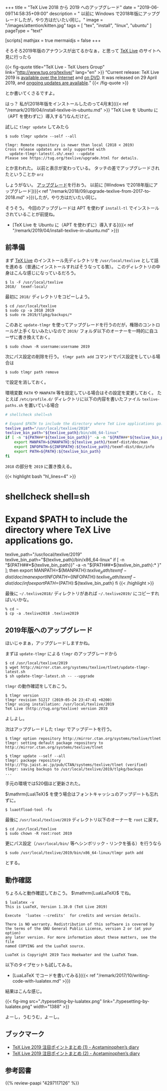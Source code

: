 +++
title = "TeX Live 2018 から 2019 へのアップグレード"
date =  "2019-06-09T14:58:35+09:00"
description = " 以前に Windows で2018年版にアップグレードしたが，やり方はだいたい同じ。"
image = "/images/attention/kitten.jpg"
tags = [ "tex", "install", "linux", "ubuntu" ]
pageType = "text"

[scripts]
  mathjax = true
  mermaidjs = false
+++

そろそろ2019年版のアナウンスが出てるかなぁ，と思って [TeX Live] のサイトへ見に行ったら

{{< fig-quote title="TeX Live - TeX Users Group" link="http://www.tug.org/texlive/" lang="en" >}}
<q>Current release: TeX Live 2019 is <a href="http://www.tug.org/texlive/acquire.html">available over the Internet</a> and <a href="http://www.tug.org/texlive/acquire-dvd.html">on DVD</a>. It was released on 29 April 2019, and <a href="http://www.tug.org/texlive/pkginstall.html">ongoing updates are available</a>.</q>
{{< /fig-quote >}}

とか書いてくさるですよ。

はっ？ 私が[2018年版をインストールしたのって4月末]({{< ref "/remark/2019/04/install-texlive-in-ubuntu.md" >}} "TeX Live を Ubuntu に（APT を使わずに）導入する")なんだけど。

試しに `tlmgr update` してみたら

```
$ sudo tlmgr update --self --all

tlmgr: Remote repository is newer than local (2018 < 2019)
Cross release updates are only supported with
  update-tlmgr-latest(.sh/.exe) --update
Please see https://tug.org/texlive/upgrade.html for details.
```

とか言われた。
以前と表示が変わっている。
タッチの差でアップグレードされたということか `orz`

しょうがない。
[アップグレード](http://www.tug.org/texlive/upgrade.html "Upgrade - TeX Live - TeX Users Group")を行おう。
以前に [Windows で2018年版にアップグレード]({{< ref "/remark/2018/09/upgrade-texlive-from-2017-to-2018.md" >}})したが，やり方はだいたい同じ。

そうそう。
今回のアップグレードは APT を使わず `install-tl` でインストールされていることが前提ね。

- [TeX Live を Ubuntu に（APT を使わずに）導入する]({{< ref "/remark/2019/04/install-texlive-in-ubuntu.md" >}})

## 前準備

まず [TeX Live] のインストール先ディレクトリを `/usr/local/texlive` として話を進める（普通にインストールすればそうなってる筈）。
このディレクトリの中身はこんな感じになっているだろう。

```text
$ ls -F /usr/local/texlive
2018/  texmf-local/
```

最初に `2018/` ディレクトリをコピーしよう。

```text
$ cd /usr/local/texlive
$ sudo cp -a 2018 2019
$ sudo rm 2019/tlpkg/backups/*
```

このあと `update-tlmgr` を使ってアップグレードを行うのだが，権限のコントロールが上手くないみたいなので `2019/` フォルダ以下のオーナーを一時的に自ユーザに書き換えておく。

```text
$ sudo chown -R username:username 2019
```

次にパス設定の削除を行う。
`tlmgr path add` コマンドでパス設定をしている場合は

```text
$ sudo tlmgr path remove
```

で設定を消しておく。

環境変数 `PATH` や `MANPATH` 等を設定している場合はその設定を変更しておく。
たとえば  `/etc/profile.d/` ディレクトリに以下の内容を書いたファイル `texlive-paths.sh` を置いている場合

```bash
# shellcheck shell=sh

# Expand $PATH to include the directory where TeX Live applications go.
texlive_path="/usr/local/texlive/2018"
texlive_bin_path="${texlive_path}/bin/x86_64-linux"
if [ -n "${PATH##*${texlive_bin_path}}" -a -n "${PATH##*${texlive_bin_path}:*}" ]; then
    export MANPATH=${MANPATH}:${texlive_path}/texmf-dist/doc/man
    export INFOPATH=${INFOPATH}:${texlive_path}/texmf-dist/doc/info
    export PATH=${PATH}:${texlive_bin_path}
fi
```

`2018` の部分を `2019` に置き換える。

{{< highlight bash "hl_lines=4" >}}
# shellcheck shell=sh

# Expand $PATH to include the directory where TeX Live applications go.
texlive_path="/usr/local/texlive/2019"
texlive_bin_path="${texlive_path}/bin/x86_64-linux"
if [ -n "${PATH##*${texlive_bin_path}}" -a -n "${PATH##*${texlive_bin_path}:* }" ]; then
    export MANPATH=${MANPATH}:${texlive_path}/texmf-dist/doc/man
    export INFOPATH=${INFOPATH}:${texlive_path}/texmf-dist/doc/info
    export PATH=${PATH}:${texlive_bin_path}
fi
{{< /highlight >}}

最後に `~/.texlive2018/` ディレクトリがあれば `~/.texlive2019/` にコピーすればいいかな。

```text
% cd ~
$ cp -a .texlive2018 .texlive2019
```

## 2019年版へのアップグレード

ほいじゃまぁ，アップグレードしますかね。

まずは `update-tlmgr` による `tlmgr` のアップグレードから

```text
$ cd /usr/local/texlive/2019
$ wget http://mirror.ctan.org/systems/texlive/tlnet/update-tlmgr-latest.sh
$ sh update-tlmgr-latest.sh -- --upgrade
```

`tlmgr` の動作確認をしておこう。

```text
$ tlmgr version
tlmgr revision 51217 (2019-05-24 23:47:41 +0200)
tlmgr using installation: /usr/local/texlive/2019
TeX Live (http://tug.org/texlive) version 2019
```

よしよし。

次はアップグレードした `tlmgr` でアップデートを行う。

```text
$ tlmgr option repository http://mirror.ctan.org/systems/texlive/tlnet
tlmgr: setting default package repository to http://mirror.ctan.org/systems/texlive/tlnet

$ tlmgr update --self --all
tlmgr: package repository http://ftp.jaist.ac.jp/pub/CTAN/systems/texlive/tlnet (verified)
tlmgr: saving backups to /usr/local/texlive/2019/tlpkg/backups
...
```

手元の環境では520個ほど更新された。

$\mathrm{Lua\TeX}$ を使う場合はフォントキャッシュのアップデートも忘れずに。

```text
$ luaotfload-tool -fu
```

最後に `/usr/local/texlive/2019` ディレクトリ以下のオーナーを `root` に戻す。

```text
$ cd /usr/local/texlive
$ sudo chown -R root:root 2019
```

更にパス設定（`/usr/local/bin/` 等へシンボリック・リンクを張る）を行うなら

```text
$ sudo /usr/local/texlive/2019/bin/x86_64-linux/tlmgr path add
```

とする。

## 動作確認

ちょろんと動作確認しておこう。
$\mathrm{Lua\LaTeX}$ でね。

```text
$ lualatex -v
This is LuaTeX, Version 1.10.0 (TeX Live 2019)

Execute  'luatex --credits'  for credits and version details.

There is NO warranty. Redistribution of this software is covered by
the terms of the GNU General Public License, version 2 or (at your option)
any later version. For more information about these matters, see the file
named COPYING and the LuaTeX source.

LuaTeX is Copyright 2019 Taco Hoekwater and the LuaTeX Team.
```

以下のタイプセットも試してみる。

- [LuaLaTeX でコードを書いてみる]({{< ref "/remark/2017/10/writing-code-with-lualatex.md" >}})

結果はこんな感じ。

{{< fig-img src="./typesetting-by-lualatex.png" link="./typesetting-by-lualatex.png" width="1388" >}}

よーし，うむうむ，よーし。

## ブックマーク

- [TeX Live 2019 注目ポイントまとめ (1) - Acetaminophen’s diary](http://acetaminophen.hatenablog.com/entry/tl2019-01)
- [TeX Live 2019 注目ポイントまとめ (2) - Acetaminophen’s diary](http://acetaminophen.hatenablog.com/entry/tl2019-02)

[Ubuntu]: https://www.ubuntu.com/ "The leading operating system for PCs, IoT devices, servers and the cloud | Ubuntu"
[TeX Live]: http://www.tug.org/texlive/ "TeX Live - TeX Users Group"

## 参考図書

{{% review-paapi "4297117126" %}} <!-- LaTeX2ε美文書作成入門 -->
